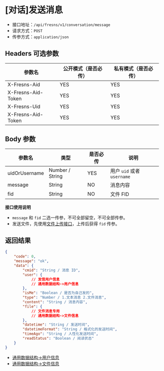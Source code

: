 # [对话]发送消息

- 接口地址：`/api/fresns/v1/conversation/message`
- 请求方式：`POST`
- 传参方式：`application/json`

## Headers 可选参数

| 参数名 | 公开模式（是否必传） | 私有模式（是否必传） |
| --- | --- | --- |
| X-Fresns-Aid | YES | YES |
| X-Fresns-Aid-Token | YES | YES |
| X-Fresns-Uid | YES | YES |
| X-Fresns-Aid-Token | YES | YES |

## Body 参数

| 参数名 | 类型 | 是否必传 | 说明 |
| --- | --- | --- | --- |
| uidOrUsername | Number / String | YES | 用户 `uid` 或者 `username` |
| message | String | NO | 消息内容 |
| fid | String | NO | 文件 FID |

**接口使用说明**

- `message` 和 `fid` 二选一传参，不可全部留空，不可全部传参。
- 发送文件，先使用[文件上传接口](../file/uploads.md)，上传后获得 `fid` 传参。

## 返回结果

```json
{
    "code": 0,
    "message": "ok",
    "data": {
        "cmid": "String / 消息 ID",
        "user": {
            // 发信用户信息
            // 通用数据结构->用户信息
        },
        "isMe": "Boolean / 是否为自己发的",
        "type": "Number / 1.文本消息 2.文件消息",
        "content": "String / 消息内容",
        "file": {
            // 文件消息专用
            // 通用数据结构->文件信息
        },
        "datetime": "String / 发送时间",
        "datetimeFormat": "String / 格式化的发送时间",
        "timeAgo": "String / 人性化发送时间",
        "readStatus": "Boolean / 阅读状态"
    }
}
```

- [通用数据结构->用户信息](../../reference/data/user.md)
- [通用数据结构->文件信息](../../reference/data/file.md)
